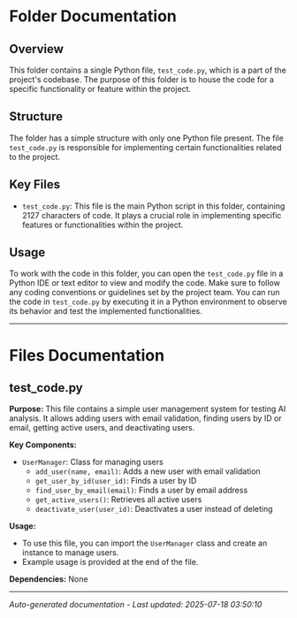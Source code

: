 # Folder Documentation

## Overview
This folder contains a single Python file, `test_code.py`, which is a part of the project's codebase. The purpose of this folder is to house the code for a specific functionality or feature within the project.

## Structure
The folder has a simple structure with only one Python file present. The file `test_code.py` is responsible for implementing certain functionalities related to the project.

## Key Files
- `test_code.py`: This file is the main Python script in this folder, containing 2127 characters of code. It plays a crucial role in implementing specific features or functionalities within the project.

## Usage
To work with the code in this folder, you can open the `test_code.py` file in a Python IDE or text editor to view and modify the code. Make sure to follow any coding conventions or guidelines set by the project team. You can run the code in `test_code.py` by executing it in a Python environment to observe its behavior and test the implemented functionalities.

---

# Files Documentation

## test_code.py

**Purpose:** This file contains a simple user management system for testing AI analysis. It allows adding users with email validation, finding users by ID or email, getting active users, and deactivating users.

**Key Components:**
- `UserManager`: Class for managing users
  - `add_user(name, email)`: Adds a new user with email validation
  - `get_user_by_id(user_id)`: Finds a user by ID
  - `find_user_by_email(email)`: Finds a user by email address
  - `get_active_users()`: Retrieves all active users
  - `deactivate_user(user_id)`: Deactivates a user instead of deleting

**Usage:** 
- To use this file, you can import the `UserManager` class and create an instance to manage users.
- Example usage is provided at the end of the file.

**Dependencies:** None

---
*Auto-generated documentation - Last updated: 2025-07-18 03:50:10*
